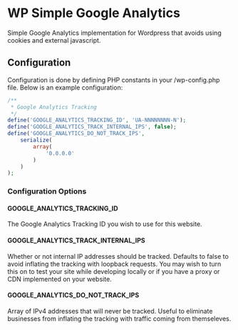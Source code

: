 # WP Simple Google Analytics
Simple Google Analytics implementation for Wordpress that avoids using cookies and external javascript.

## Configuration
Configuration is done by defining PHP constants in your /wp-config.php file. Below is an example configuration:
```php
/**
 * Google Analytics Tracking
 */
define('GOOGLE_ANALYTICS_TRACKING_ID', 'UA-NNNNNNNN-N');
define('GOOGLE_ANALYTICS_TRACK_INTERNAL_IPS', false);
define('GOOGLE_ANALYTICS_DO_NOT_TRACK_IPS',
	serialize(
		array(
			'0.0.0.0'
		)
	)
);
```
### Configuration Options
#### GOOGLE_ANALYTICS_TRACKING_ID
The Google Analytics Tracking ID you wish to use for this website.
#### GOOGLE_ANALYTICS_TRACK_INTERNAL_IPS
Whether or not internal IP addresses should be tracked. Defaults to false to avoid inflating the tracking with loopback requests. You may wish to turn this on to test your site while developing locally or if you have a proxy or CDN implemented on your website.
#### GOOGLE_ANALYTICS_DO_NOT_TRACK_IPS
Array of IPv4 addresses that will never be tracked. Useful to eliminate businesses from inflating the tracking with traffic coming from themseleves.

